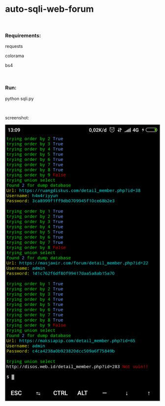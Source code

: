 # auto-sqli-web-forum

<br>
<h3>Requirements:</h3>
<p>requests</p>
<p>colorama</p>
<p>bs4</p>
<br>
<h3>Run:</h3>
<p>python sqli.py <target.txt></p>
<br>
<p>screenshot:</p>
<img src="img/Screenshot_2020-10-18-13-09-54-531_com.termux.png">

